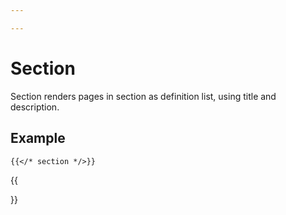 ```yaml
---

---
```


# Section

Section renders pages in section as definition list, using title and description.

## Example

```tpl
{{</* section */>}}
```

{{<section>}}
